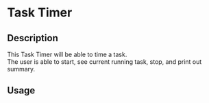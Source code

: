 # Task Timer

## Description

This Task Timer will be able to time a task.  
The user is able to start, see current running task, stop, and print out summary.


## Usage